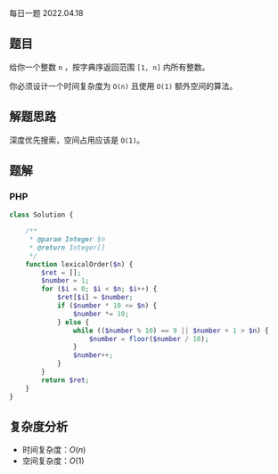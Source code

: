 每日一题 2022.04.18

## 题目

给你一个整数 `n` ，按字典序返回范围 `[1, n]` 内所有整数。

你必须设计一个时间复杂度为 `O(n)` 且使用 `O(1)` 额外空间的算法。

## 解题思路

深度优先搜索，空间占用应该是 `O(1)`。

## 题解

### PHP

```PHP
class Solution {

    /**
     * @param Integer $n
     * @return Integer[]
     */
    function lexicalOrder($n) {
        $ret = [];
        $number = 1;
        for ($i = 0; $i < $n; $i++) {
            $ret[$i] = $number;
            if ($number * 10 <= $n) {
                $number *= 10;
            } else {
                while (($number % 10) == 9 || $number + 1 > $n) {
                    $number = floor($number / 10);
                }
                $number++;
            }
        }
        return $ret;
    }
}
```

## 复杂度分析

- 时间复杂度：$O(n)$
- 空间复杂度：$O(1)$
